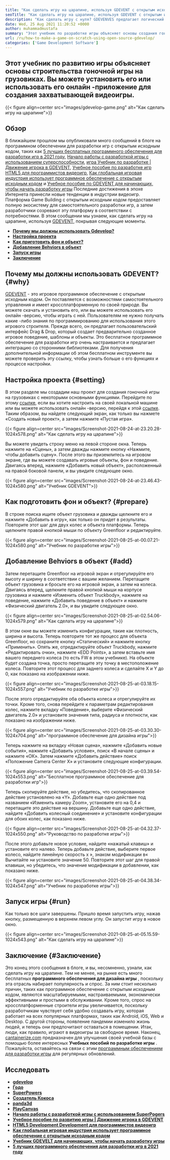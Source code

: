 ```yaml
---
title: "Как сделать игру на царапине, используя GDEVENT с открытым исходным кодом" 
seoTitle: "Как сделать игру на царапине, используя GDEVENT с открытым исходным кодом" 
description: "Как сделать игру с нуля? GDEVENVES предлагает логический пользовательский интерфейс, наполненный множеством компонентов и поведения для создания видеоигр для веб -сайтов, рабочих столов, iOS и Android." 
date: Wed, 25 Aug 2021 11:20:52 +0000
author: muhammadmustafa
summary: "Этот учебник по разработке игры объясняет основы создания гоночной игры на грузовиках. Вы можете установить его или использовать его онлайн -приложение для создания захватывающей видеоигры." 
url: /ru/how-to-make-a-game-on-scratch-using-open-source-gdevelop/
categories: ['Game Development Software']
---
```


## Этот учебник по развитию игры объясняет основы строительства гоночной игры на грузовиках. Вы можете установить его или использовать его онлайн -приложение для создания захватывающей видеоигры.

{{< figure align=center src="images/gdevelop-game.png" alt="Как сделать игру на царапине">}}


## **Обзор** 
В ближайшем прошлом мы опубликовали много сообщений в блоге на программном обеспечении для разработки игр с открытым исходным кодом, таких как [5 лучших бесплатных программного обеспечения для разработки игр в 2021 году][1], [Начало работы с разработкой игры с использованием суперспособности][2], [игра Учебник по разработке | Движение игрока в GDEVENT][3], [Учебное пособие по разработке игр HTML5 для программистов видеоигр][4], [Как глобальная игровая индустрия использует программное обеспечение с открытым исходным кодом][5] и [Учебное пособие по GDEVENT для начинающих, чтобы начать разработку игры][6 ] Последние достижения в эпохе Интернета принесли новые тенденции в индустрии видеоигр. Платформа Game Building с открытым исходным кодом предоставляет полную экосистему для самостоятельного разработки игр, а затем разработчики созревают эту платформу в соответствии с потребностями. В этом сообщении мы узнаем, как сделать игру на царапине, используя [GDEVENT][7], покрывая следующие моменты.
* **[Почему мы должны использовать Gdevelop?][8]** 
* **[Настройка проекта][9]** 
* **[Как приготовить фон и объект?][10]** 
* **[Добавление Behviors в объект][11]** 
* **[Запуск игры][12]** 
* **[Заключение][13]** 

## Почему мы должны использовать GDEVENT? {#why}

[GDEVENT][7] - это игровое программное обеспечение с открытым исходным кодом. Он поставляется с возможностями самостоятельного управления и имеет кроссплатформенную по своей природе. Вы можете скачать и установить его, или вы можете использовать его онлайн -версию, чтобы играть с ней. Пользователям не нужно получать какие -либо знания по программированию для использования этого игрового строителя. Прежде всего, он предлагает пользовательский интерфейс Drag & Drop, который создает предварительно созданное игровое поведение, шаблоны и объекты. Это бесплатное программное обеспечение для разработки игр очень настраивается и предлагает интеграцию со сторонними библиотеками. Для получения дополнительной информации об этом бесплатном инструменте вы можете проверить эту ссылку, чтобы узнать больше о его функциях и процессе настройки.

## Настройка проекта {#setting}

В этом разделе мы создадим наш проект для создания гоночной игры на грузовиках с некоторыми основными функциями. Перейдите по этому [ссылке][6], если вы хотите настроить на своей локальной машине или вы можете использовать онлайн -версию, перейдя к этой [ссылке][14].
Таким образом, вы найдете следующий экран, как только вы нажмете «Создать новый проект», а затем нажмите «Пустая игра».

{{< figure align=center src="images/Screenshot-2021-08-24-at-23.20.28-1024x578.png" alt="Как сделать игру на царапине">}}

Вы можете увидеть строку меню на левой стороне окна. Теперь нажмите на «Сцены», а затем дважды нажмите кнопку «Нажмите, чтобы добавить сцену». После этого вы приземлитесь на игровом экране, где вы можете создавать игровые объекты, фон и поведение. Двигаясь вперед, нажмите «Добавить новый объект», расположенный на правой боковой панели, и вы увидите следующее окно.

{{< figure align=center src="images/Screenshot-2021-08-24-at-23.46.43-1024x580.png" alt="Учебник GDEVENT">}}


## Как подготовить фон и объект? {#prepare}

В строке поиска ищите объект грузовика и дважды щелкните его и нажмите «Добавить в игру», как только он придет в результаты. Повторите этот шаг для двух колес и объекта платформы. Теперь щелкните правой кнопкой мыши по объекту Greenfloor и редактируйте.

{{< figure align=center src="images/Screenshot-2021-08-25-at-00.07.21-1024x580.png" alt="Учебник по разработке игры">}}


## Добавление Behviors в объект {#add}

Затем перетащите Greenfloor на игровой экран и отрегулируйте его высоту и ширину в соответствии с вашим желанием. Перетащите объект грузовика и бросьте его на игровой экран, а затем на колеса. Двигаясь вперед, щелкните правой кнопкой мыши на корпусе грузовика и нажмите «Изменить объект Truckbody», нажмите на поведение, нажмите «Добавить поведение в объект» и нажмите «Физический двигатель 2.0», и вы увидите следующее окно.

{{< figure align=center src="images/Screenshot-2021-08-25-at-02.54.06-1024x579.png" alt="Как сделать игру на царапине">}}

В этом окне вы можете изменить конфигурации, такие как плотность, ширина и высота. Теперь повторите тот же процесс для объекта Greenfloor, но сохраните кнопку «Статический» и нажмите кнопку «Применить». Опять же, отредактируйте объект Truckbody, нажмите «Редактировать очки», нажмите «EDD Points», а затем вставьте имя вашего переднего колеса (то есть FW в этом учебнике). На объекте будет создана точка, просто перетащите эту точку в местоположение колеса. Повторите этот процесс для заднего колеса и сделайте X и Y до 0, как показано на изображении ниже.

{{< figure align=center src="images/Screenshot-2021-08-25-at-03.18.15-1024x557.png" alt="Учебник по разработке игры">}}

После этого отредактируйте оба объекта колеса и отрегулируйте их точки. Кроме того, снова перейдите к параметрам редактирования колес, нажмите вкладку «Поведение», выберите «Физический двигатель 2.0» и установите значения типа, радиуса и плотности, как показано на изображении ниже.

{{< figure align=center src="images/Screenshot-2021-08-25-at-03.30.30-1024x704.png" alt="программное обеспечение для дизайна игры">}}

Теперь нажмите на вкладку «Новая сцена», нажмите «Добавить новые события», нажмите «Добавить условие», поиск «В начале сцены» и нажмите «ОК». Затем нажмите «Добавить действие» поиск «Положение Camera Center X» и установите следующие конфигурации.

{{< figure align=center src="images/Screenshot-2021-08-25-at-03.39.54-1024x553.png" alt="Бесплатное программное обеспечение для разработки игр">}}

Теперь скопируйте действие, но убедитесь, что скопированное действие установлено на «Y». Добавьте еще одно действие под названием «Изменить камеру Zoom», установите его на 0,4 и перетащите это действие на вершину. Добавьте еще одно действие, найдите «Добавить колесный соединение» и установите конфигурации для обоих колес, как показано ниже.

{{< figure align=center src="images/Screenshot-2021-08-25-at-04.32.37-1024x550.png" alt="Руководство по разработке игры">}}

После этого добавьте новое условие, найдите «нажатый клавиш» и установите его налево. Теперь добавьте действие, выберите первое колесо, найдите линейную скорость x », знаком модификации в« Вычитайте »и установите значение 50. Повторите этот шаг для правой клавиши, но убедитесь, что значение модификации в добавлении, как показано ниже.

{{< figure align=center src="images/Screenshot-2021-08-25-at-04.38.34-1024x547.png" alt="Учебник по разработке игры">}}


## Запуск игры {#run}

Как только все шаги завершены. Пришло время запустить игру, нажав кнопку, размещенную в верхнем левом углу. Он запустит игру в новое окно.

{{< figure align=center src="images/Screenshot-2021-08-25-at-05.15.59-1024x543.png" alt="Как сделать игру на царапине">}}


## Заключение {#Заключение}

Это конец этого сообщения в блоге, и вы, несомненно, узнали, как сделать игру на царапине. Тем не менее, на рынке есть много бесплатных **программного обеспечения для дизайна игры** , поскольку эта отрасль набирает популярность и спрос. За ним стоит несколько причин, таких как программное обеспечение с открытым исходным кодом, являются масштабируемыми, настраиваемыми, экономически эффективными и простыми в обслуживании. Кроме того, спрос на кроссплатформенные строители игры увеличивается, поскольку разработчикам чувствует себя удобно создавать игру, которая работает на всех популярных платформах, таких как Android, iOS, Web и Desktop. С другой стороны, появление пандемии изменило жизнь людей, и теперь они предпочитают оставаться в помещении. Итак, люди, как правило, играют в видеоигры за свободное время.
Наконец, [cantainerize.com][15] предназначен для улучшения своей учебной базы с помощью более интересных **Учебных пособий по разработке игры** . Пожалуйста, оставайтесь на связи с этим [программным обеспечением для разработки игры][16] для регулярных обновлений.

## Исследовать
* **[gdevelop][7]** 
* **[Годо][17]** 
* **[SuperPowers][18]** 
* **[Создатель Кокоса][19]** 
* **[panda3d][20]** 
* **[PlayCanvas][21]** 
* **[Начало работы с разработкой игры с использованием SuperPogers][2]** 
* **[Учебное пособие по развитию игры | Движение игрока в GDEVENT][3]** 
* **[HTML5 Development Development для программистов видеоигр][4]** 
* **[Как глобальная игровая индустрия использует программное обеспечение с открытым исходным кодом][5]** 
* **[Учебник GDEVELT для начинающих, чтобы начать разработку игры][6]** 
* [ **5 лучших программного обеспечения для разработки игр в 2021 году** ][1]



[1]: https://blog.containerize.com/game-development-software/top-5-free-game-development-software-in-the-year-2021/
[2]: https://blog.containerize.com/game-development-software/superpowers-animation-getting-started-with-game-development/
[3]: https://blog.containerize.com/game-development-software/game-development-tutorial-player-movement-in-gdevelop/
[4]: https://blog.containerize.com/2021/05/19/html5-game-development-tutorial-for-video-game-programmers/
[5]: https://blog.containerize.com/game-development-software/how-global-gaming-market-leveraging-open-source-software/
[6]: https://blog.containerize.com/game-development-software/game-development-tutorial-player-movement-in-gdevelop/
[7]: https://products.containerize.com/game-development-software/gdevelop/
[8]: #why
[9]: #setting
[10]: #prepare
[11]: #add
[12]: #run
[13]: #Conclusion
[14]: https://editor.gdevelop-app.com/
[15]: https://www.containerize.com/
[16]: https://products.containerize.com/game-development-software/
[17]: https://products.containerize.com/game-development-software/godot/
[18]: https://products.containerize.com/game-development-software/superpowers/
[19]: https://products.containerize.com/game-development-software/cocos-creator/
[20]: https://products.containerize.com/game-development-software/panda3d/
[21]: https://products.containerize.com/game-development-software/playcanvas/

